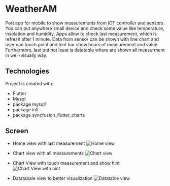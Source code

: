 # WeatherAM
Port app for mobile to show measurements from IOT controller and sensors. You can put anywhere small device and check some value like temperature, insolation and 
humidity. Apps allow to check last measurement, which is refresh after 1 minute. Data from sensor can be shown with line chart and user can touch point and hint bar show
hours of measurement and value. Furthermore, last but not least is datatable where are shown all measurment in well-visually way.

## Technologies
Project is created with:
* Flutter
* Mysql
* package mysql1
* package intl
* package syncfusion_flutter_charts

## Screen
* Home view with last measurement
![Home view](./screens/1.jpg)

* Chart view with all measurements
![Chart view](./screens/2.jpg)

* Chart View with touch measurement and show hint
![Chart View with hint](./screens/3.jpg)

* Datatabale view to better visualization 
![Datatable view](./screens/4.jpg)
